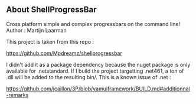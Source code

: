 ## About ShellProgressBar

Cross platform simple and complex progressbars on the command line!
Author : Martijn Laarman

This project is taken from this repo :

https://github.com/Mpdreamz/shellprogressbar

I didn't add it as a package dependency because the nuget package is only available for .netstandard. If I build the project targetting .net461, a ton of .dll will be added to the resulting bin/. This is a known issue of .net :

https://github.com/jcaillon/3P/blob/yamuiframework/BUILD.md#additionnal-remarks
